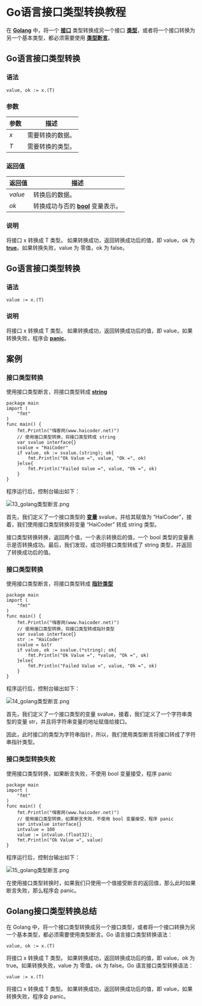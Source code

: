 # Go语言接口类型转换教程

在 **[Golang](https://haicoder.net/golang/golang-tutorial.html)** 中，将一个 **[接口](https://haicoder.net/golang/golang-interface.html)** 类型转换成另一个接口 **[类型](https://haicoder.net/golang/golang-datatype.html)**，或者将一个接口转换为另一个基本类型，都必须需要使用 **[类型断言](https://haicoder.net/golang/golang-type-assert.html)**。

## Go语言接口类型转换

### 语法

```
value, ok := x.(T)
```

### 参数

| 参数 | 描述             |
| ---- | ---------------- |
| *x*  | 需要转换的数据。 |
| *T*  | 需要转换的类型。 |

### 返回值

| 返回值  | 描述                                                         |
| ------- | ------------------------------------------------------------ |
| *value* | 转换后的数据。                                               |
| *ok*    | 转换成功与否的 **[bool](https://haicoder.net/golang/golang-bool.html)** 变量表示。 |

### 说明

将接口 x 转换成 T 类型。 如果转换成功，返回转换成功后的值，即 value，ok 为 **[true](https://haicoder.net/golang/golang-bool.html)**。如果转换失败，value 为 零值，ok 为 false。

## Go语言接口类型转换

### 语法

```
value := x.(T)
```

### 说明

将接口 x 转换成 T 类型。 如果转换成功，返回转换成功后的值，即 value，如果转换失败，程序会 **[panic](https://haicoder.net/golang/golang-panic.html)**。

## 案例

### 接口类型转换

使用接口类型断言，将接口类型转成 **[string](https://haicoder.net/golang/golang-string.html)**

```
package main
import (
	"fmt"
)
func main() {
	fmt.Println("嗨客网(www.haicoder.net)")
	// 使用接口类型转换，将接口类型转成 string
	var svalue interface{}
	svalue = "HaiCoder"
	if value, ok := svalue.(string); ok{
		fmt.Println("Ok Value =", value, "Ok =", ok)
	}else{
		fmt.Println("Failed Value =", value, "Ok =", ok)
	}
}
```

程序运行后，控制台输出如下：

![13_golang类型断言.png](https://haicoder.net/uploads/pic/server/golang/golang-interface/13_golang%E7%B1%BB%E5%9E%8B%E6%96%AD%E8%A8%80.png)

首先，我们定义了一个接口类型的 **[变量](https://haicoder.net/golang/golang-variable.html)** svalue，并给其赋值为 “HaiCoder”，接着，我们使用接口类型转换将变量 “HaiCoder” 转成 string 类型。

接口类型转换转换，返回两个值，一个表示转换后的值，一个 bool 类型的变量表示是否转换成功。最后，我们发现，成功将接口类型转成了 string 类型，并返回了转换成功后的值。

### 接口类型转换

使用接口类型断言，将接口类型转成 **[指针类型](https://haicoder.net/golang/golang-pointer.html)**

```
package main
import (
	"fmt"
)
func main() {
	fmt.Println("嗨客网(www.haicoder.net)")
	// 使用接口类型转换，将接口类型转成指针类型
	var svalue interface{}
	str := "HaiCoder"
	svalue = &str
	if value, ok := svalue.(*string); ok{
		fmt.Println("Ok Value =", *value, "Ok =", ok)
	}else{
		fmt.Println("Failed Value =", value, "Ok =", ok)
	}
}
```

程序运行后，控制台输出如下：

![14_golang类型断言.png](https://haicoder.net/uploads/pic/server/golang/golang-interface/14_golang%E7%B1%BB%E5%9E%8B%E6%96%AD%E8%A8%80.png)

首先，我们定义了一个接口类型的变量 svalue，接着，我们定义了一个字符串类型的变量 str，并且将字符串变量的地址赋值给接口。

因此，此时接口的类型为字符串指针，所以，我们使用类型断言将接口转成了字符串指针类型。

### 接口类型转换失败

使用接口类型转换，如果断言失败，不使用 bool 变量接受，程序 panic

```
package main
import (
	"fmt"
)
func main() {
	fmt.Println("嗨客网(www.haicoder.net)")
	// 使用接口类型转换，如果断言失败，不使用 bool 变量接受，程序 panic
	var intvalue interface{}
	intvalue = 100
	value := intvalue.(float32);
	fmt.Println("Ok Value =", value)
}
```

程序运行后，控制台输出如下：

![15_golang类型断言.png](https://haicoder.net/uploads/pic/server/golang/golang-interface/15_golang%E7%B1%BB%E5%9E%8B%E6%96%AD%E8%A8%80.png)

在使用接口类型转换时，如果我们只使用一个值接受断言的返回值，那么此时如果断言失败，那么程序会 panic。

## Golang接口类型转换总结

在 Golang 中，将一个接口类型转换成另一个接口类型，或者将一个接口转换为另一个基本类型，都必须需要使用类型断言。Go 语言接口类型转换语法：

```
value, ok := x.(T)
```

将接口 x 转换成 T 类型。 如果转换成功，返回转换成功后的值，即 value，ok 为 true。如果转换失败，value 为 零值，ok 为 false。Go 语言接口类型转换语法：

```
value := x.(T)
```

将接口 x 转换成 T 类型。 如果转换成功，返回转换成功后的值，即 value，如果转换失败，程序会 panic。